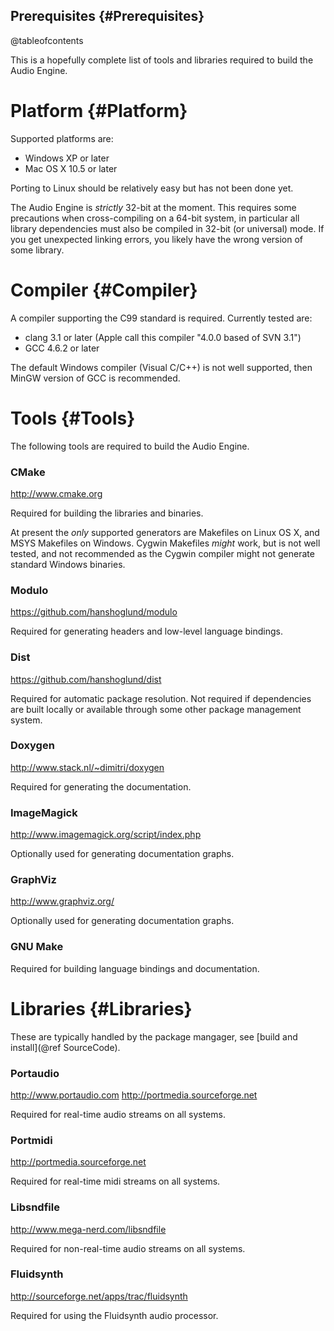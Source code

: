 
Prerequisites {#Prerequisites}
------------

@tableofcontents
 
This is a hopefully complete list of tools and libraries required to build the Audio Engine.

# Platform {#Platform} 

Supported platforms are:

  * Windows XP or later
  * Mac OS X 10.5 or later

Porting to Linux should be relatively easy but has not been done yet.

The Audio Engine is *strictly* 32-bit at the moment. This requires some precautions when cross-compiling on a 64-bit
system, in particular all library dependencies must also be compiled in 32-bit (or universal) mode. If you get
unexpected linking errors, you likely have the wrong version of some library.

# Compiler {#Compiler}

A compiler supporting the C99 standard is required. Currently tested are:

  * clang 3.1   or later (Apple call this compiler "4.0.0 based of SVN 3.1")
  * GCC   4.6.2 or later
  
The default Windows compiler (Visual C/C++) is not well supported, then MinGW version of GCC is recommended.



# Tools {#Tools}

The following tools are required to build the Audio Engine.

### CMake

<http://www.cmake.org>

Required for building the libraries and binaries.

At present the *only* supported generators are Makefiles on Linux OS X, and MSYS Makefiles on
Windows. Cygwin Makefiles *might* work, but is not well tested, and not recommended as the Cygwin
compiler might not generate standard Windows binaries.

### Modulo

<https://github.com/hanshoglund/modulo>

Required for generating headers and low-level language bindings.

### Dist

<https://github.com/hanshoglund/dist>

Required for automatic package resolution. Not required if dependencies are built locally or available through some other package
management system.

### Doxygen

<http://www.stack.nl/~dimitri/doxygen>

Required for generating the documentation.

### ImageMagick

<http://www.imagemagick.org/script/index.php>

Optionally used for generating documentation graphs.

### GraphViz

<http://www.graphviz.org/>

Optionally used for generating documentation graphs.

### GNU Make

Required for building language bindings and documentation.



# Libraries {#Libraries}

These are typically handled by the package mangager, see [build and install](@ref SourceCode).

### Portaudio

<http://www.portaudio.com>
<http://portmedia.sourceforge.net>

Required for real-time audio streams on all systems.

### Portmidi                                       

<http://portmedia.sourceforge.net>

Required for real-time midi streams on all systems.

### Libsndfile

<http://www.mega-nerd.com/libsndfile>

Required for non-real-time audio streams on all systems.

### Fluidsynth

<http://sourceforge.net/apps/trac/fluidsynth>

Required for using the Fluidsynth audio processor.


               